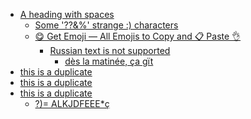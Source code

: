 <!-- TOC start (generated with https://github.com/derlin/bitdowntoc) -->

- [A heading   with   spaces](#a-heading-with-spaces)
  * [Some '??&%' strange :) characters](#some-strange-characters)
  * [😋 Get Emoji — All Emojis to Copy and 📋 Paste 👌](#-get-emoji-all-emojis-to-copy-and-paste-)
    + [Russian text is not supported](#russian-text-is-not-supported)
      - [dès la matinée, ça gït](#dès-la-matinée-ça-gït)
- [this is a duplicate](#this-is-a-duplicate)
- [this is a duplicate](#this-is-a-duplicate-1)
- [this is   a duplicate](#this-is-a-duplicate-2)
  * [?)= ALKJDFEEE*ç](#-alkjdfeeeç)

<!-- TOC end -->
